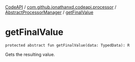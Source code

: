 [CodeAPI](../../index.md) / [com.github.jonathanxd.codeapi.processor](../index.md) / [AbstractProcessorManager](index.md) / [getFinalValue](.)

# getFinalValue

`protected abstract fun getFinalValue(data: TypedData): R`

Gets the resulting value.


